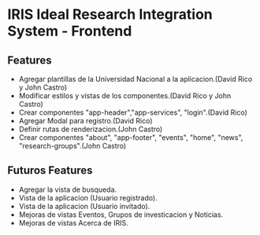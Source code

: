 # IRIS Ideal Research Integration System - Frontend

## Features
- Agregar plantillas de la Universidad Nacional a la aplicacion.(David Rico y John Castro)
- Modificar estilos y vistas de los componentes.(David Rico y John Castro)
- Crear componentes "app-header","app-services", "login".(David Rico)
- Agregar Modal para registro.(David Rico)
- Definir rutas de renderizacion.(John Castro)
- Crear componentes "about", "app-footer", "events", "home", "news", "research-groups".(John Castro)

## Futuros Features
- Agregar la vista de busqueda.
- Vista de la aplicacion (Usuario registrado).
- Vista de la aplicacion (Usuario invitado).
- Mejoras de vistas Eventos, Grupos de investicacion y Noticias.
- Mejoras de vistas Acerca de IRIS.
